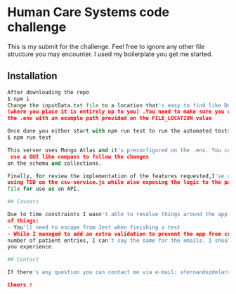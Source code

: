 # Human Care Systems code challenge

This is my submit for the challenge. Feel free to ignore any other file structure you may encounter. I used my boilerplate you get me started.

## Installation

```python
After downloading the repo 
$ npm i
Change the inputData.txt file to a location that's easy to find like Download 
(where you place it is entirely up to you) .You need to make sure you change 
the .env with an example path provided on the FILE_LOCATION value

Once done you either start with npm run test to run the automated tests with:
$ npm run test

This server uses Mongo Atlas and it's preconfigured on the .env. You could also
 use a GUI like compass to follow the changes
on the schema and collections.

Finally, for review the implementation of the features requested,I've developed
using TDD on the csv-service.js while also exposing the logic to the patien.controller
file for use as an API.

## Caveats

Due to time constraints I wasn't able to resolve things around the app.Here a couple
of things:
- You'll need to escape from Jest when finishing a test
- While I managed to add an extra validation to prevent the app from creating infinite
number of patient entries, I can't say the same for the emails. I shouldn't affect
you experience.

## Contact

If there's any question you can contact me via e-mail: afernandezdelara@gmail.com

Cheers ! 

